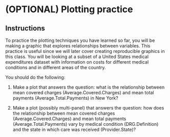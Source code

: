 # (OPTIONAL) Plotting practice

## Instructions

To practice the plotting techniques you have learned so far, you will be making a graphic that explores relationships between variables. This practice is useful since we will later cover creating reproducible graphics in this class. You will be looking at a subset of a United States medical expenditures dataset with information on costs for different medical conditions and in different areas of the country.

You should do the following:

1. Make a plot that answers the question: what is the relationship between mean covered charges (Average.Covered.Charges) and mean total payments (Average.Total.Payments) in New York?

2. Make a plot (possibly multi-panel) that answers the question: how does the relationship between mean covered charges (Average.Covered.Charges) and mean total payments (Average.Total.Payments) vary by medical condition (DRG.Definition) and the state in which care was received (Provider.State)?